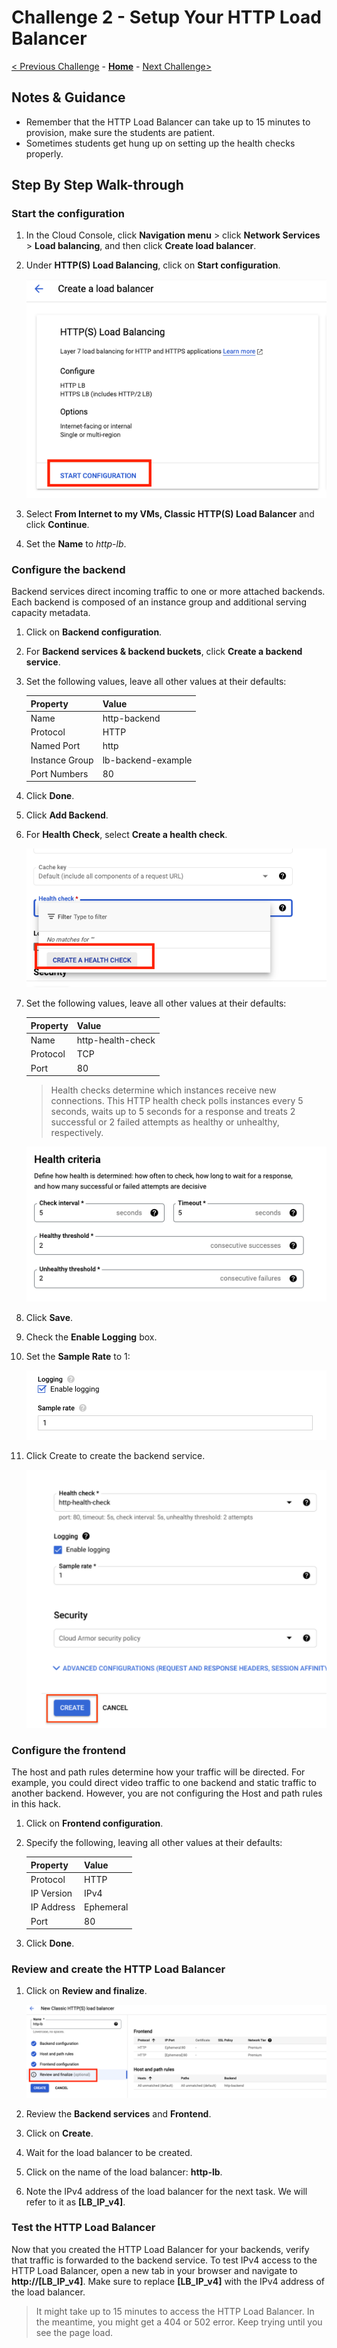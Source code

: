 # Challenge 2 - Setup Your HTTP Load Balancer

[< Previous Challenge](./solution-01.md) - **[Home](README.md)** - [Next Challenge>](./solution-03.md)

## Notes & Guidance
- Remember that the HTTP Load Balancer can take up to 15 minutes to provision, make sure the students are patient.
- Sometimes students get hung up on setting up the health checks properly.

## Step By Step Walk-through
### Start the configuration
1. In the Cloud Console, click **Navigation menu** > click **Network Services** > **Load balancing**, and then click **Create load balancer**.
1. Under **HTTP(S) Load Balancing**, click on **Start configuration**.

    ![Start Configuration](../images/lb-start-config.png)

1. Select **From Internet to my VMs, Classic HTTP(S) Load Balancer** and click **Continue**.
1. Set the **Name** to *http-lb*.

### Configure the backend
Backend services direct incoming traffic to one or more attached backends. Each backend is composed of an instance group and additional serving capacity metadata.

1. Click on **Backend configuration**.
1. For **Backend services & backend buckets**, click **Create a backend service**.
1. Set the following values, leave all other values at their defaults:

    |Property|Value|
    |--|--|
    |Name|http-backend|
    |Protocol|HTTP|
    |Named Port|http|
    |Instance Group|lb-backend-example|
    |Port Numbers|80|

1. Click **Done**.
1. Click **Add Backend**.
1. For **Health Check**, select **Create a health check**.

    ![Create a Health Check](../images/lb-create-health-check.png)

1. Set the following values, leave all other values at their defaults:

    |Property|Value|
    |--|--|
    |Name|http-health-check|
    |Protocol|TCP|
    |Port|80|

    > Health checks determine which instances receive new connections. This HTTP health check polls instances every 5 seconds, waits up to 5 seconds for a response and treats 2 successful or 2 failed attempts as healthy or unhealthy, respectively.

    ![Health Criteria](../images/lb-health-criteria.png)

1. Click **Save**.
1. Check the **Enable Logging** box.
1. Set the **Sample Rate** to 1:

    ![Sample Rate](../images/lb-sample-rate.png)

1. Click Create to create the backend service.

    ![Create Backend](../images/lb-create-backend.png)

### Configure the frontend
The host and path rules determine how your traffic will be directed. For example, you could direct video traffic to one backend and static traffic to another backend. However, you are not configuring the Host and path rules in this hack.

1. Click on **Frontend configuration**.
1. Specify the following, leaving all other values at their defaults:

    |Property|Value|
    |--|--|
    |Protocol|HTTP|
    |IP Version|IPv4|
    |IP Address|Ephemeral|
    |Port|80|

1. Click **Done**.

### Review and create the HTTP Load Balancer
1. Click on **Review and finalize**.

    ![Review and Finalize](../images/lb-review-finalize.png)

1. Review the **Backend services** and **Frontend**.
1. Click on **Create**.
1. Wait for the load balancer to be created.
1. Click on the name of the load balancer: **http-lb**.
1. Note the IPv4 address of the load balancer for the next task. We will refer to it as **[LB_IP_v4]**.

### Test the HTTP Load Balancer
Now that you created the HTTP Load Balancer for your backends, verify that traffic is forwarded to the backend service. To test IPv4 access to the HTTP Load Balancer, open a new tab in your browser and navigate to **http://[LB_IP_v4]**. Make sure to replace **[LB_IP_v4]** with the IPv4 address of the load balancer.

> It might take up to 15 minutes to access the HTTP Load Balancer. In the meantime, you might get a 404 or 502 error. Keep trying until you see the page load.

